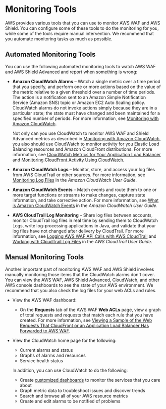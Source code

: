# Monitoring Tools<a name="monitoring_automated_manual"></a>

AWS provides various tools that you can use to monitor AWS WAF and AWS Shield\. You can configure some of these tools to do the monitoring for you, while some of the tools require manual intervention\. We recommend that you automate monitoring tasks as much as possible\.

## Automated Monitoring Tools<a name="monitoring_automated_tools"></a>

You can use the following automated monitoring tools to watch AWS WAF and AWS Shield Advanced and report when something is wrong:
+ **Amazon CloudWatch Alarms** – Watch a single metric over a time period that you specify, and perform one or more actions based on the value of the metric relative to a given threshold over a number of time periods\. The action is a notification sent to an Amazon Simple Notification Service \(Amazon SNS\) topic or Amazon EC2 Auto Scaling policy\. CloudWatch alarms do not invoke actions simply because they are in a particular state; the state must have changed and been maintained for a specified number of periods\. For more information, see [Monitoring with Amazon CloudWatch](monitoring-cloudwatch.md)\.

  Not only can you use CloudWatch to monitor AWS WAF and Shield Advanced metrics as described in [Monitoring with Amazon CloudWatch](monitoring-cloudwatch.md), you also should use CloudWatch to monitor activity for you Elastic Load Balancing resources and Amazon CloudFront distributions\. For more information, see [CloudWatch Metrics for Your Application Load Balancer](http://docs.aws.amazon.com/elasticloadbalancing/latest/application/load-balancer-cloudwatch-metrics.html) and [Monitoring CloudFront Activity Using CloudWatch](http://docs.aws.amazon.com/AmazonCloudFront/latest/DeveloperGuide/monitoring-using-cloudwatch.html)\. 
+ **Amazon CloudWatch Logs** – Monitor, store, and access your log files from AWS CloudTrail or other sources\. For more information, see [Monitoring Log Files](http://docs.aws.amazon.com/AmazonCloudWatch/latest/DeveloperGuide/WhatIsCloudWatchLogs.html) in the *Amazon CloudWatch User Guide*\.
+ **Amazon CloudWatch Events** – Match events and route them to one or more target functions or streams to make changes, capture state information, and take corrective action\. For more information, see [What is Amazon CloudWatch Events](http://docs.aws.amazon.com/AmazonCloudWatch/latest/DeveloperGuide/WhatIsCloudWatchEvents.html) in the *Amazon CloudWatch User Guide*\.
+ **AWS CloudTrail Log Monitoring** – Share log files between accounts, monitor CloudTrail log files in real time by sending them to CloudWatch Logs, write log\-processing applications in Java, and validate that your log files have not changed after delivery by CloudTrail\. For more information, see [Logging AWS WAF API Calls with AWS CloudTrail](logging-using-cloudtrail.md) and [Working with CloudTrail Log Files](http://docs.aws.amazon.com/awscloudtrail/latest/userguide/cloudtrail-working-with-log-files.html) in the *AWS CloudTrail User Guide*\. 

## Manual Monitoring Tools<a name="monitoring_manual_tools"></a>

Another important part of monitoring AWS WAF and AWS Shield involves manually monitoring those items that the CloudWatch alarms don't cover\. You can view the AWS WAF, AWS Shield Advanced, CloudWatch, and other AWS console dashboards to see the state of your AWS environment\. We recommend that you also check the log files for your web ACLs and rules\.
+ View the AWS WAF dashboard: 
  + On the **Requests** tab of the AWS WAF **Web ACLs** page, view a graph of total requests and requests that match each rule that you have created\. For more information, see [Viewing a Sample of the Web Requests That CloudFront or an Application Load Balancer Has Forwarded to AWS WAF](web-acl-testing.md#web-acl-testing-view-sample)\.
+ View the CloudWatch home page for the following:
  + Current alarms and status
  + Graphs of alarms and resources
  + Service health status

  In addition, you can use CloudWatch to do the following:
  + Create [customized dashboards](http://docs.aws.amazon.com/AmazonCloudWatch/latest/DeveloperGuide/CloudWatch_Dashboards.html) to monitor the services that you care about
  + Graph metric data to troubleshoot issues and discover trends
  + Search and browse all of your AWS resource metrics
  + Create and edit alarms to be notified of problems